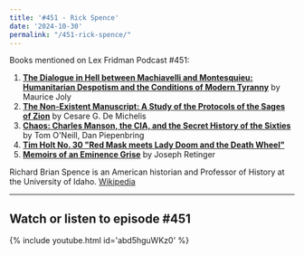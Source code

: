 ```yaml
---
title: '#451 - Rick Spence'
date: '2024-10-30'
permalink: "/451-rick-spence/"
---
```


Books mentioned on Lex Fridman Podcast #451:
1. <b><a href="https://amzn.to/3O2eXQB" target="_blank" rel="sponsored noopener noreferrer">The Dialogue in Hell between Machiavelli and Montesquieu: Humanitarian Despotism and the Conditions of Modern Tyranny</a></b> by Maurice Joly
2. <b><a href="https://amzn.to/4fHZPDE" target="_blank" rel="sponsored noopener noreferrer">The Non-Existent Manuscript: A Study of the Protocols of the Sages of Zion</a></b> by Cesare G. De Michelis
3. <b><a href="https://amzn.to/4hKStkD" target="_blank" rel="sponsored noopener noreferrer">Chaos: Charles Manson, the CIA, and the Secret History of the Sixties</a></b> by Tom O'Neill, Dan Piepenbring
4. <b><a href="https://amzn.to/3UKlkvN" target="_blank" rel="sponsored noopener noreferrer">Tim Holt No. 30 "Red Mask meets Lady Doom and the Death Wheel"</a></b>
5. <b><a href="https://amzn.to/3ACtuiY" target="_blank" rel="sponsored noopener noreferrer">Memoirs of an Eminence Grise</a></b> by Joseph Retinger

<!--more-->

Richard Brian Spence is an American historian and Professor of History at the University of Idaho. <a href="https://en.wikipedia.org/wiki/Richard_B._Spence" target="_blank">Wikipedia</a>

- - - - - -

## Watch or listen to episode #451

{% include youtube.html id='abd5hguWKz0' %}